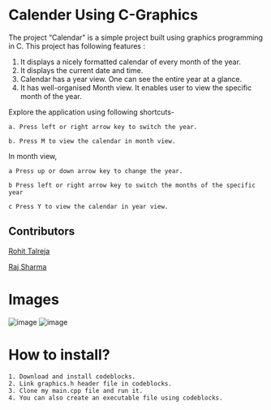 # Calender Using C-Graphics

The project “Calendar" is a simple project built using graphics programming in C. This project has following features :

1. It displays a nicely formatted calendar of every month of the year. 
2. It displays the current date and time. 
3. Calendar has a year view. One can see the entire year at a glance.
4. It has well-organised Month view. It enables user to view the specific month of the year.

  Explore the application using following shortcuts-

    a. Press left or right arrow key to switch the year.

    b. Press M to view the calendar in month view.

  In month view, 
  
    a Press up or down arrow key to change the year.
    
    b Press left or right arrow key to switch the months of the specific year
    
    c Press Y to view the calendar in year view.
## Contributors
<a href="https://github.com/rohit1916/">Rohit Talreja</a>

<a href="https://github.com/rajsharma2407/">Raj Sharma</a>

# Images
![image](https://user-images.githubusercontent.com/65366010/205712811-ae19b234-67f8-4d8d-8543-3e3310ba32a2.png)
![image](https://user-images.githubusercontent.com/65366010/205712674-0ab90327-167f-47f5-9fe6-6611679696bf.png)


  # How to install?
    1. Download and install codeblocks.
    2. Link graphics.h header file in codeblocks.
    3. Clone my main.cpp file and run it.
    4. You can also create an executable file using codeblocks.
